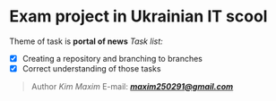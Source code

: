 # Exam project in Ukrainian IT scool
Theme of task is **portal of news**
*Task list:*
- [x] Creating a repository and branching to branches
- [x] Correct understanding of those tasks
> Author *Kim Maxim*
> E-mail: ***maxim250291@gmail.com***
